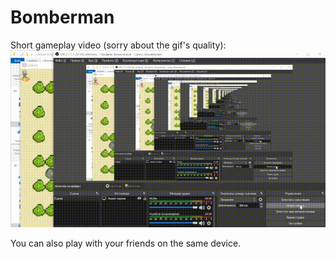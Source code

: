# Bomberman

Short gameplay video (sorry about the gif's quality):
![Alt Text](https://github.com/miklemouse/Bomberman/blob/master/bomberman.gif)

You can also play with your friends on the same device.

